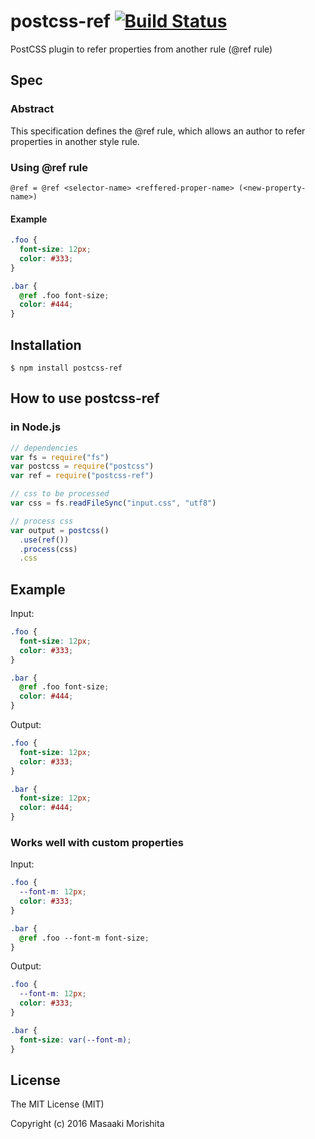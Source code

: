 # postcss-ref [![Build Status](https://travis-ci.org/morishitter/postcss-ref.svg)](https://travis-ci.org/morishitter/postcss-ref)

PostCSS plugin to refer properties from another rule (@ref rule)

## Spec

### Abstract

This specification defines the @ref rule, which allows an author to refer properties in another style rule.

### Using @ref rule

```
@ref = @ref <selector-name> <reffered-proper-name> (<new-property-name>)
```

#### Example

```css
.foo {
  font-size: 12px;
  color: #333;
}

.bar {
  @ref .foo font-size;
  color: #444;
}
```

## Installation

```shell
$ npm install postcss-ref
```

## How to use postcss-ref

### in Node.js

```js
// dependencies
var fs = require("fs")
var postcss = require("postcss")
var ref = require("postcss-ref")

// css to be processed
var css = fs.readFileSync("input.css", "utf8")

// process css
var output = postcss()
  .use(ref())
  .process(css)
  .css
```

## Example

Input:

```css
.foo {
  font-size: 12px;
  color: #333;
}

.bar {
  @ref .foo font-size;
  color: #444;
}
```

Output:

```css
.foo {
  font-size: 12px;
  color: #333;
}

.bar {
  font-size: 12px;
  color: #444;
}
```

### Works well with custom properties

Input:

```css
.foo {
  --font-m: 12px;
  color: #333;
}

.bar {
  @ref .foo --font-m font-size;
}

```

Output:

```css
.foo {
  --font-m: 12px;
  color: #333;
}

.bar {
  font-size: var(--font-m);
}

```

## License

The MIT License (MIT)

Copyright (c) 2016 Masaaki Morishita
